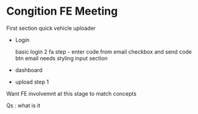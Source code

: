 # Congition FE Meeting

First section quick vehicle uploader

- Login

    basic login
    2 fa step - enter code from email
    checkbox and send code btn
    email needs styling
    input section




- dashboard
- upload step 1

Want FE involvemnt at this stage to match concepts

Qs :
what is it